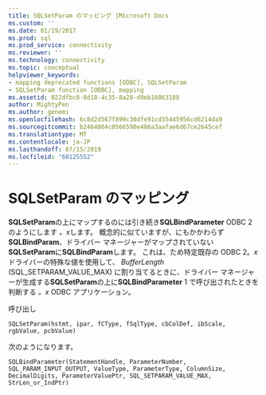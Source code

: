 ```yaml
---
title: SQLSetParam のマッピング |Microsoft Docs
ms.custom: ''
ms.date: 01/19/2017
ms.prod: sql
ms.prod_service: connectivity
ms.reviewer: ''
ms.technology: connectivity
ms.topic: conceptual
helpviewer_keywords:
- mapping deprecated functions [ODBC], SQLSetParam
- SQLSetParam function [ODBC], mapping
ms.assetid: 022dfbc0-8d18-4c35-8a28-d9eb16063188
author: MightyPen
ms.author: genemi
ms.openlocfilehash: 6c8d2d567f899c30dfe91cd35445956cd6214da9
ms.sourcegitcommit: b2464064c0566590e486a3aafae6d67ce2645cef
ms.translationtype: MT
ms.contentlocale: ja-JP
ms.lasthandoff: 07/15/2019
ms.locfileid: "68125552"
---
```

# <a name="sqlsetparam-mapping"></a>SQLSetParam のマッピング
**SQLSetParam**の上にマップするのには引き続き**SQLBindParameter** ODBC 2 のようにします *。x*します。 概念的に似ていますが、にもかかわらず**SQLBindParam**、ドライバー マネージャーがマップされていない**SQLSetParam**に**SQLBindParam**します。 これは、ため特定既存の ODBC 2。*x*ドライバーの特殊な値を使用して、 *BufferLength* (SQL_SETPARAM_VALUE_MAX) に割り当てるときに、ドライバー マネージャーが生成する**SQLSetParam**の上に**SQLBindParameter** 1 で呼び出されたときを判断する *。x* ODBC アプリケーション。  
  
 呼び出し  
  
```  
SQLSetParam(hstmt, ipar, fCType, fSqlType, cbColDef, ibScale, rgbValue, pcbValue)  
```  
  
 次のようになります。  
  
```  
SQLBindParameter(StatementHandle, ParameterNumber, SQL_PARAM_INPUT_OUTPUT, ValueType, ParameterType, ColumnSize, DecimalDigits, ParameterValuePtr, SQL_SETPARAM_VALUE_MAX, StrLen_or_IndPtr)  
```
